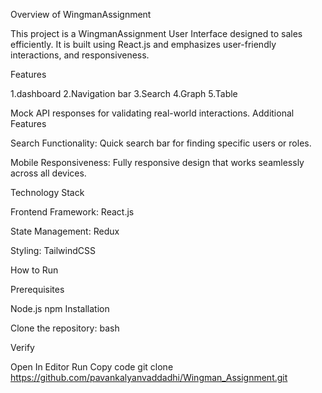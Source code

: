Overview of WingmanAssignment

This project is a WingmanAssignment User Interface designed to sales efficiently. It is built using React.js and emphasizes user-friendly interactions,  and responsiveness.

Features

1.dashboard
2.Navigation bar
3.Search
4.Graph
5.Table



Mock API responses for validating real-world interactions.
Additional Features



Search Functionality: Quick search bar for finding specific users or roles.

Mobile Responsiveness: Fully responsive design that works seamlessly across all devices.

Technology Stack

Frontend Framework: React.js

State Management: Redux

Styling: TailwindCSS

How to Run

Prerequisites

Node.js
npm
Installation

Clone the repository:
bash

Verify

Open In Editor
Run
Copy code
git clone https://github.com/pavankalyanvaddadhi/Wingman_Assignment.git
